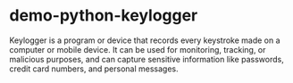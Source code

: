 # demo-python-keylogger
Keylogger is a program or device that records every keystroke made on a computer or mobile device. It can be used for monitoring, tracking, or malicious purposes, and can capture sensitive information like passwords, credit card numbers, and personal messages.
